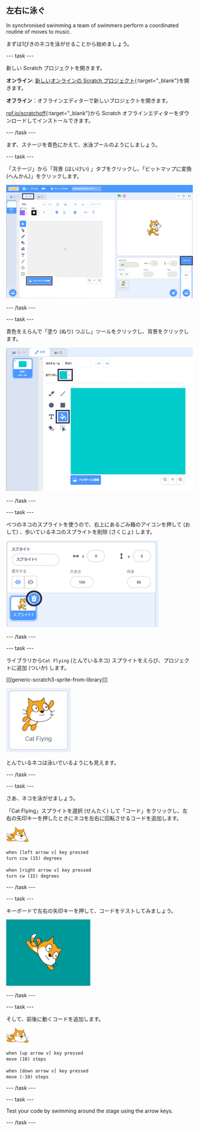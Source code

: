 ## 左右に泳ぐ

In synchronised swimming a team of swimmers perform a coordinated routine of moves to music.

まずは1ぴきのネコを泳がせることから始めましょう。

--- task ---

新しい Scratch プロジェクトを開きます。

**オンライン**: [新しいオンラインの Scratch プロジェクト](http://rpf.io/scratchnew){:target="_blank"}を開きます。

**オフライン**：オフラインエディターで新しいプロジェクトを開きます。

[rpf.io/scratchoff](http://rpf.io/scratchoff){:target="_blank"}から Scratch オフラインエディターをダウンロードしてインストールできます。

--- /task ---

まず、ステージを青色にかえて、水泳プールのようにしましょう。

--- task ---

「ステージ」から「背景 (はいけい) 」タブをクリックし、「ビットマップに変換 (へんかん)」をクリックします。

![「ステージ」、「背景」、「ビットマップに変換」が強調された Scratch の画面](images/swim-select-backdrop.png)

--- /task ---

--- task ---

青色をえらんで「塗り (ぬり) つぶし」ツールをクリックし、背景をクリックします。

![背景タブと塗りつぶしツールを選択 (せんたく)](images/swim-fill.png)

--- /task ---

--- task ---

べつのネコのスプライトを使うので、右上にあるごみ箱のアイコンを押して (おして) 、歩いているネコのスプライトを削除 (さくじょ) します。

![削除メニューを選択](images/swim-delete.png)

--- /task ---

--- task ---

ライブラリから`Cat Flying` (とんでいるネコ) スプライトをえらび、プロジェクトに追加 (ついか) します。

[[[generic-scratch3-sprite-from-library]]]

![強調された Cat Flying スプライト](images/swim-sprite.png)

とんでいるネコは泳いでいるようにも見えます。

--- /task ---

--- task ---

さあ、ネコを泳がせましょう。

「Cat Flying」スプライトを選択 (せんたく) して「コード」をクリックし、左右の矢印キーを押したときにネコを左右に回転させるコードを追加します。

![泳ぐネコのスプライト](images/swimmer-sprite.png)

```blocks3
when [left arrow v] key pressed
turn ccw (15) degrees

when [right arrow v] key pressed
turn cw (15) degrees
```

--- /task ---

--- task ---

キーボードで左右の矢印キーを押して、コードをテストしてみましょう。

![右を向くネコのスプライト](images/swim-right.png)

--- /task ---

--- task ---

そして、前後に動くコードを追加します。

![泳ぐネコのスプライト](images/swimmer-sprite.png)

```blocks3
when [up arrow v] key pressed
move (10) steps

when [down arrow v] key pressed
move (-10) steps 
```

--- /task ---

--- task ---

Test your code by swimming around the stage using the arrow keys.

--- /task ---
